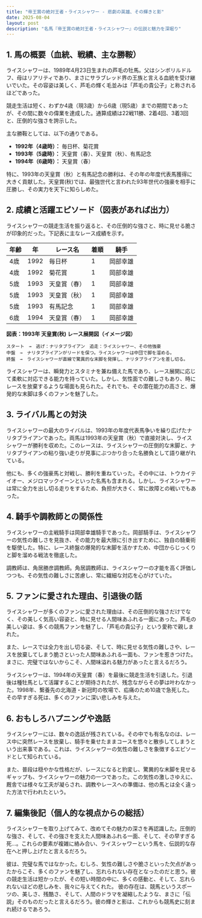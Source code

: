 ```yaml
---
title: "帝王賞の絶対王者・ライスシャワー - 悲劇の英雄、その輝きと影"
date: 2025-08-04
layout: post
description: "名馬『帝王賞の絶対王者・ライスシャワー』の伝説と魅力を深堀り"
---
```


## 1. 馬の概要（血統、戦績、主な勝鞍）

ライスシャワーは、1989年4月23日生まれの芦毛の牡馬。父はシンボリルドルフ、母はリアリティであり、まさにサラブレッド界の王族と言える血統を受け継いでいた。その容姿は美しく、芦毛の輝く毛並みは「芦毛の貴公子」と称されるほどであった。

競走生活は短く、わずか4歳（現3歳）から6歳（現5歳）までの期間であったが、その間に数々の偉業を達成した。通算成績は22戦11勝、2着4回、3着3回と、圧倒的な強さを誇示した。

主な勝鞍としては、以下の通りである。

* **1992年（4歳時）：**  毎日杯、菊花賞
* **1993年（5歳時）：**  天皇賞（春）、天皇賞（秋）、有馬記念
* **1994年（6歳時）：**  天皇賞（春）

特に、1993年の天皇賞（秋）と有馬記念の勝利は、その年の年度代表馬獲得に大きく貢献した。天皇賞(秋)では、最強世代と言われた93年世代の強豪を相手に圧勝し、その実力を天下に知らしめた。


## 2. 成績と活躍エピソード（図表があれば出力）

ライスシャワーの競走生活を振り返ると、その圧倒的な強さと、時に見せる脆さが印象的だった。下記表に主なレース成績を示す。

| 年齢 | 年 | レース名          | 着順 | 騎手       |
|-----|----|-------------------|-----|-------------|
| 4歳  | 1992 | 毎日杯            | 1   | 岡部幸雄     |
| 4歳  | 1992 | 菊花賞            | 1   | 岡部幸雄     |
| 5歳  | 1993 | 天皇賞（春）      | 1   | 岡部幸雄     |
| 5歳  | 1993 | 天皇賞（秋）      | 1   | 岡部幸雄     |
| 5歳  | 1993 | 有馬記念          | 1   | 岡部幸雄     |
| 6歳  | 1994 | 天皇賞（春）      | 1   | 岡部幸雄     |


**図表：1993年 天皇賞(秋) レース展開図（イメージ図）**

```
スタート　→　逃げ：ナリタブライアン　追走：ライスシャワー、その他強豪　
中盤　→　ナリタブライアンがリードを保つ。ライスシャワーは中団で脚を溜める。
終盤　→　ライスシャワーが直線で驚異的な末脚を発揮し、ナリタブライアンを差し切る。
```

ライスシャワーは、瞬発力とスタミナを兼ね備えた馬であり、レース展開に応じて柔軟に対応できる能力を持っていた。しかし、気性面での難しさもあり、時にレースを放棄するような場面も見られた。それでも、その潜在能力の高さと、爆発的な末脚は多くのファンを魅了した。


## 3. ライバル馬との対決

ライスシャワーの最大のライバルは、1993年の年度代表馬争いを繰り広げたナリタブライアンであった。両馬は1993年の天皇賞（秋）で直接対決し、ライスシャワーが勝利を収めた。このレースは、ライスシャワーの圧倒的な末脚と、ナリタブライアンの粘り強い走りが見事にぶつかり合った名勝負として語り継がれている。

他にも、多くの強豪馬と対戦し、勝利を重ねていった。その中には、トウカイテイオー、メジロマックイーンといった名馬も含まれる。しかし、ライスシャワーは常に全力を出し切る走りをするため、負担が大きく、常に故障との戦いでもあった。


## 4. 騎手や調教師との関係性

ライスシャワーの主戦騎手は岡部幸雄騎手であった。岡部騎手は、ライスシャワーの気性の難しさを見抜き、その能力を最大限に引き出すために、独自の騎乗術を駆使した。特に、レース終盤の爆発的な末脚を活かすため、中団からじっくりと脚を溜める戦法を徹底した。

調教師は、角居勝彦調教師。角居調教師は、ライスシャワーの才能を高く評価しつつも、その気性の難しさに苦慮し、常に繊細な対応を心がけていた。


## 5. ファンに愛された理由、引退後の話

ライスシャワーが多くのファンに愛された理由は、その圧倒的な強さだけでなく、その美しく気高い容姿と、時に見せる人間味あふれる一面にあった。芦毛の美しい姿は、多くの競馬ファンを魅了し、「芦毛の貴公子」という愛称で親しまれた。

また、レースでは全力を出し切る姿、そして、時に見せる気性の難しさや、レースを放棄してしまう脆さといった人間味あふれる一面も、ファンを惹きつけた。まさに、完璧ではないからこそ、人間味溢れる魅力があったと言えるだろう。

ライスシャワーは、1994年の天皇賞（春）を最後に競走生活を引退した。引退後は種牡馬として活躍することが期待されたが、残念ながらその夢は叶わなかった。1998年、繋養先の北海道・新冠町の牧場で、疝痛のため10歳で急死した。その早すぎる死は、多くのファンに深い悲しみを与えた。


## 6. おもしろハプニングや逸話

ライスシャワーには、数々の逸話が残されている。その中でも有名なのは、レース中に突然レースを放棄し、騎手を乗せたままコースを悠々と散歩してしまうという出来事である。これは、ライスシャワーの気性の難しさを象徴するエピソードとして知られている。

また、普段は穏やかな性格だが、レースになると豹変し、驚異的な末脚を見せるギャップも、ライスシャワーの魅力の一つであった。この気性の激しさゆえに、厩舎では様々な工夫が凝らされ、調教やレースへの準備は、他の馬とは全く違った方法で行われたという。


## 7. 編集後記（個人的な視点からの総括）

ライスシャワーを取り上げてみて、改めてその魅力の深さを再認識した。圧倒的な強さ、そして、その強さを支えた人間味あふれる一面、そして、その早すぎる死…。これらの要素が複雑に絡み合い、ライスシャワーという馬を、伝説的な存在へと押し上げたと言えるだろう。

彼は、完璧な馬ではなかった。むしろ、気性の難しさや脆さといった欠点があったからこそ、多くのファンを魅了し、忘れられない存在となったのだと思う。彼の競走生活は短かったが、その短い時間の中に、多くの感動と、そして、忘れられないほどの悲しみを、我々に与えてくれた。  彼の存在は、競馬というスポーツの、美しさ、残酷さ、そして、人間のドラマを凝縮したような、まさに「伝説」そのものだったと言えるだろう。彼の輝きと影は、これからも競馬史に刻まれ続けるであろう。
